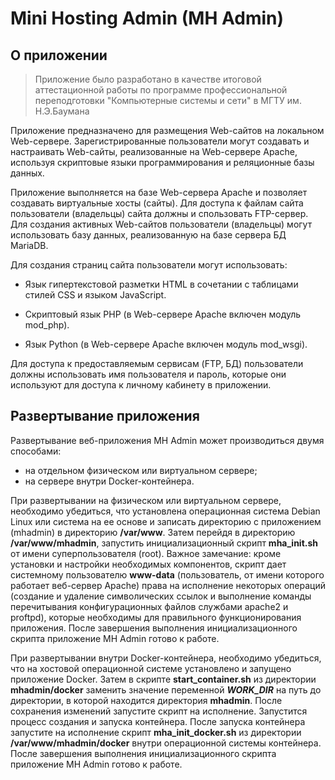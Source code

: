 # Mini Hosting Admin (MH Admin)

## О приложении

>Приложение было разработано в качестве итоговой аттестационной работы по программе профессиональной переподготовки "Компьютерные системы и сети" в МГТУ им. Н.Э.Баумана

Приложение предназначено для размещения Web-сайтов на локальном Web-сервере. Зарегистрированные пользователи могут создавать и настраивать Web-сайты, реализованные на Web-сервере Apache, используя скриптовые языки программирования и реляционные базы данных.

Приложение выполняется на базе Web-сервера Apache и позволяет создавать виртуальные хосты (сайты). Для доступа к файлам сайта пользователи (владельцы) сайта должны и спользовать FTP-сервер. Для создания активных Web-сайтов
пользователи (владельцы) могут использовать базу данных, реализованную на базе сервера БД MariaDB.

Для создания страниц сайта пользователи могут использовать:

- Язык гипертекстовой разметки HTML в сочетании с таблицами стилей CSS и
языком JavaScript.

- Скриптовый язык PHP (в Web-сервере Apache включен модуль mod_php).

- Язык Python (в Web-сервере Apache включен модуль mod_wsgi).

Для доступа к предоставляемым сервисам (FTP, БД) пользователи должны использовать имя пользователя и пароль, которые они используют для доступа к личному кабинету в приложении.

## Развертывание приложения
Развертывание веб-приложения MH Admin может производиться двумя
способами:
- на отдельном физическом или виртуальном сервере;
- на сервере внутри Docker-контейнера.

При развертывании на физическом или виртуальном сервере, необходимо
убедиться, что установлена операционная система Debian Linux или система на
ее основе и записать директорию с приложением (mhadmin) в директорию
**/var/www**. Затем перейдя в директорию **/var/www/mhadmin**, запустить
инициализационный скрипт **mha_init.sh** от имени суперпользователя (root).
Важное замечание: кроме установки и настройки необходимых компонентов,
скрипт дает системному пользователю **www-data** (пользователь, от имени
которого работает веб-сервер Apache) права на исполнение некоторых
операций (создание и удаление символических ссылок и выполнение команды
перечитывания конфигурационных файлов службами apache2 и proftpd),
которые необходимы для правильного функционирования приложения. После
завершения выполнения инициализационного скрипта приложение MH Admin
готово к работе.

При развертывании внутри Docker-контейнера, необходимо убедиться,
что на хостовой операционной системе установлено и запущено приложение
Docker. Затем в скрипте **start_container.sh** из директории **mhadmin/docker**
заменить значение переменной ***WORK_DIR*** на путь до директории, в которой
находится директория **mhadmin**. После сохранения изменений запустите скрипт
на исполнение. Запустится процесс создания и запуска контейнера. После
запуска контейнера запустите на исполнение скрипт **mha_init_docker.sh** из
директории **/var/www/mhadmin/docker** внутри операционной системы
контейнера. После завершения выполнения инициализационного скрипта
приложение MH Admin готово к работе.

